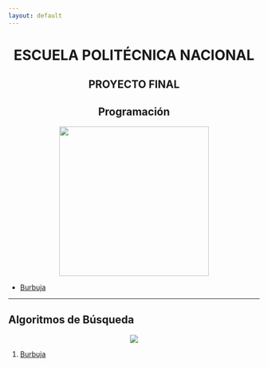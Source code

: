 ```yaml
---
layout: default
---
```

<style>
h1 {text-align: center;}
p {text-align: center;}
</style>
<center><h1>ESCUELA POLITÉCNICA NACIONAL</h1></center>
<center><h2>PROYECTO FINAL</h2></center>
<center><h2>Programación</h2></center>
<div align="center">
<img src="https://www.ecured.cu/images/f/f3/Escuela_politecnica_nacional.jpg" width="300" height="300">
</div>
<ul>
  <li><a href="https://github.com/Byrontosh/progra/tree/demo" target="_blank">Burbuja</a></li>
</ul>
<hr>
<h2>Algoritmos de Búsqueda</h2>
<div align="center">
<img src="https://encrypted-tbn0.gstatic.com/images?q=tbn%3AANd9GcT80aoB0F1j-BIij97MMvrSJp8hiiM5BiR1LQ&usqp=CAU">
</div>
<ol>
  <li><a href="https://github.com/Byrontosh/progra/tree/demo">Burbuja</a></li>
</ol>

</head>
<body>

